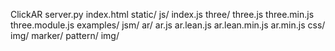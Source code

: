 ClickAR
    server.py
    index.html
    static/
        js/
            index.js
            three/
                three.js
                three.min.js
                three.module.js
                examples/
                    jsm/
            ar/
                ar.js
                ar.lean.js
                ar.lean.min.js
                ar.min.js
        css/
        img/
        marker/
            pattern/
            img/